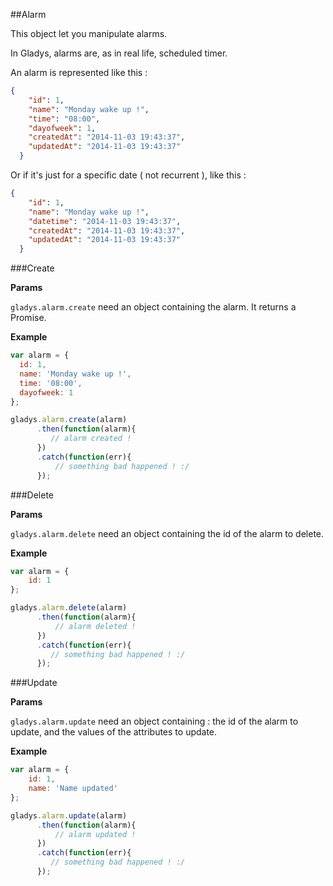 ##Alarm

This object let you manipulate alarms. 

In Gladys, alarms are, as in real life, scheduled timer.

An alarm is represented like this :

```json
{
    "id": 1,
    "name": "Monday wake up !",
    "time": "08:00",
    "dayofweek": 1,
    "createdAt": "2014-11-03 19:43:37",
    "updatedAt": "2014-11-03 19:43:37"
  }
```

Or if it's just for a specific date ( not recurrent ), like this :

```json
{
    "id": 1,
    "name": "Monday wake up !",
    "datetime": "2014-11-03 19:43:37",
    "createdAt": "2014-11-03 19:43:37",
    "updatedAt": "2014-11-03 19:43:37"
  }
```

###Create

**Params**

`gladys.alarm.create` need an object containing the alarm. 
It returns a Promise.

**Example**

```javascript
var alarm = {
  id: 1,
  name: 'Monday wake up !',
  time: '08:00',
  dayofweek: 1
};

gladys.alarm.create(alarm)
      .then(function(alarm){
         // alarm created ! 
      })
      .catch(function(err){
          // something bad happened ! :/
      });
```


###Delete

**Params**

`gladys.alarm.delete` need an object containing the id of the alarm to delete.

**Example**

```javascript
var alarm = {
    id: 1
};

gladys.alarm.delete(alarm)
      .then(function(alarm){
          // alarm deleted ! 
      })
      .catch(function(err){
         // something bad happened ! :/ 
      });
```

###Update

**Params**

`gladys.alarm.update` need an object containing : the id of the alarm to update, 
and the values of the attributes to update.

**Example**

```javascript
var alarm = {
    id: 1,
    name: 'Name updated'
};

gladys.alarm.update(alarm)
      .then(function(alarm){
          // alarm updated ! 
      })
      .catch(function(err){
         // something bad happened ! :/ 
      });
```